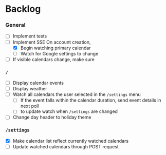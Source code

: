 Backlog
=======

### General
- [ ] Implement tests
- [ ] Implement SSE
On account creation,
    - [x] Begin watching primary calendar
    - [ ] Watch for Google settings to change
- [ ] If visible calendars change, make sure 

### `/`
- [ ] Display calendar events
- [ ] Display weather
- [ ] Watch all calendars the user selected in the `/settings` menu
    - [ ] If the event falls within the calendar duration, send event details in next poll
    - [ ] to update watch when `/settings` are changed
- [ ] Change day header to holiday theme

### `/settings`

- [x] Make calendar list reflect currently watched calendars
- [ ] Update watched calendars through POST request
